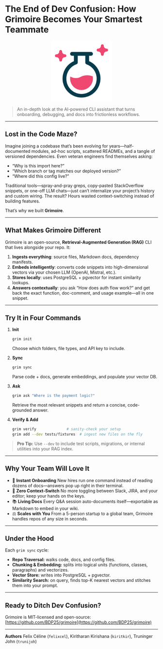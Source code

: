 # The End of Dev Confusion: How Grimoire Becomes Your Smartest Teammate

<p align="center">
  <img src="images/logo.svg" alt="Grimoire Logo" width="200"/>
</p>

> An in-depth look at the AI-powered CLI assistant that turns onboarding, debugging, and docs into frictionless workflows.

---

## Lost in the Code Maze?

Imagine joining a codebase that’s been evolving for years—half-documented modules, ad-hoc scripts, scattered READMEs, and a tangle of versioned dependencies. Even veteran engineers find themselves asking:

* “Why is this import here?”
* “Which branch or tag matches our deployed version?”
* “Where did this config live?”

Traditional tools—spray-and-pray greps, copy-pasted StackOverflow snippets, or one-off LLM chats—just can’t internalize your project’s history and custom wiring. The result? Hours wasted context-switching instead of building features.

That’s why we built **Grimoire**.

---

## What Makes Grimoire Different

Grimoire is an open-source, **Retrieval-Augmented Generation (RAG)** CLI that lives alongside your repo. It:

1. **Ingests everything**: source files, Markdown docs, dependency manifests.
2. **Embeds intelligently**: converts code snippets into high-dimensional vectors via your chosen LLM (OpenAI, Mistral, etc.).
3. **Stores locally**: uses PostgreSQL + pgvector for instant similarity lookups.
4. **Answers contextually**: you ask “How does auth flow work?” and get back the exact function, doc-comment, and usage example—all in one snippet.

---

## Try It in Four Commands

1. **Init**

   ```bash
   grim init
   ```

   Choose which folders, file types, and API key to include.

2. **Sync**

   ```bash
   grim sync
   ```

   Parse code + docs, generate embeddings, and populate your vector DB.

3. **Ask**

   ```bash
   grim ask "Where is the payment logic?"
   ```

   Retrieve the most relevant snippets and return a concise, code-grounded answer.

4. **Verify & Add**

   ```bash
   grim verify              # sanity-check your setup  
   grim add --dev tests/fixtures  # ingest new files on the fly  
   ```

> **Pro Tip:** Use `--dev` to include test scripts, migrations, or internal utilities into your RAG index.

---

## Why Your Team Will Love It

* 🚀 **Instant Onboarding**
  New hires run one command instead of reading dozens of docs—answers pop up right in their terminal.
* 🔄 **Zero Context-Switch**
  No more toggling between Slack, JIRA, and your editor; keep your hands on the keys.
* 📚 **Living Docs**
  Every Q\&A session auto-documents itself—exportable as Markdown to embed in your wiki.
* ⚖️ **Scales with You**
  From a 5-person startup to a global team, Grimoire handles repos of any size in seconds.

---

## Under the Hood

Each `grim sync` cycle:

* **Repo Traversal:** walks code, docs, and config files.
* **Chunking & Embedding:** splits into logical units (functions, classes, paragraphs) and vectorizes.
* **Vector Store:** writes into PostgreSQL + pgvector.
* **Similarity Search:** on query, finds top-K nearest vectors and stitches them into your prompt.

---

## Ready to Ditch Dev Confusion?

Grimoire is MIT-licensed and open-source:
[https://github.com/BDP25/grimoire](https://github.com/BDP25/grimoire)

---

**Authors**
Felix Céline (`felixcel`), Kiritharan Kirishana (`kiritkir`), Truninger John (`trunijoh`)

